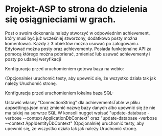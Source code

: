 # Projekt-ASP to strona do dzielenia się osiągnieciami w grach. 
Post o swoim dokonaniu należy stworzyć w odpowiednim achievement, który musi być już wcześniej stworzony, dodatkowo posty można komentować.
Każdy z 3 obiektów można usuwać po zalogowaniu.
Edytować można posty oraz achievementy. 
Posiada funkcjonalne API za pomocą którego można pobrierać, zmieniać lub usuwać achievementy i posty po udanej weryfikacji

Konfiguracja przed uruchomieniem gotowa baza na webio:

(Opcjonalnie) uruchomić testy, aby upewnić się, że wszystko działa tak jak należy
Uruchomić stronę.


Konfiguracja przed uruchomieniem lokalna baza SQL:

Ustawić własny "ConnectionString" dla achievementsTable w pliku appsettings.json oraz zmienić nazwę bazy danych albo upewnić się że nie ma takiej na serwrze SQL
W konsoli nugget wpisać "update-database -verbose --context ApplicationDbContext" oraz "update-database -verbose --context AppIdentityDbContext"
(Opcjonalnie) uruchomić testy, aby upewnić się, że wszystko działa tak jak należy
Uruchomić stronę.
